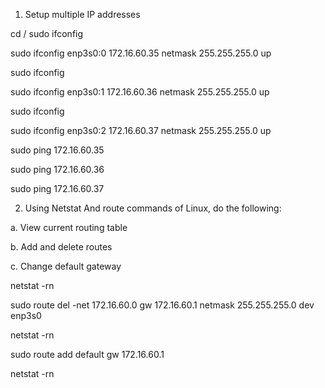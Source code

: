 1. Setup multiple IP addresses

cd /
sudo ifconfig

sudo ifconfig enp3s0:0 172.16.60.35 netmask 255.255.255.0 up

sudo ifconfig

sudo ifconfig enp3s0:1 172.16.60.36 netmask 255.255.255.0 up

sudo ifconfig

sudo ifconfig enp3s0:2 172.16.60.37 netmask 255.255.255.0 up

sudo ping 172.16.60.35

sudo ping 172.16.60.36

sudo ping 172.16.60.37
  
2.  Using Netstat And route commands of Linux, do the following:

a. View current routing table

b. Add and delete routes

c. Change default gateway


netstat -rn

sudo route del -net 172.16.60.0 gw 172.16.60.1 netmask 255.255.255.0 dev enp3s0

netstat -rn

sudo route add default gw 172.16.60.1

netstat -rn

